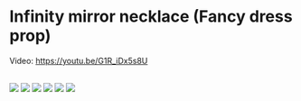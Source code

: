 Infinity mirror necklace (Fancy dress prop)
===========================================

Video: https://youtu.be/G1R_iDx5s8U

<br />

<img src="https://github.com/artbek/fireplace/blob/master/images/studio54__working.jpg" />
<img src="https://github.com/artbek/fireplace/blob/master/images/studio54__pcbs.jpg" />
<img src="https://github.com/artbek/fireplace/blob/master/images/studio54__ic.jpg" />
<img src="https://github.com/artbek/fireplace/blob/master/images/studio54__joints.jpg" />
<img src="https://github.com/artbek/fireplace/blob/master/images/studio54__assembly.jpg" />
<img src="https://github.com/artbek/fireplace/blob/master/images/studio54__assembly_box.jpg" />
